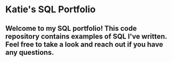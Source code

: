 # Katie's SQL Portfolio

## Welcome to my SQL portfolio! This code repository contains examples of SQL I've written. Feel free to take a look and reach out if you have any questions.
